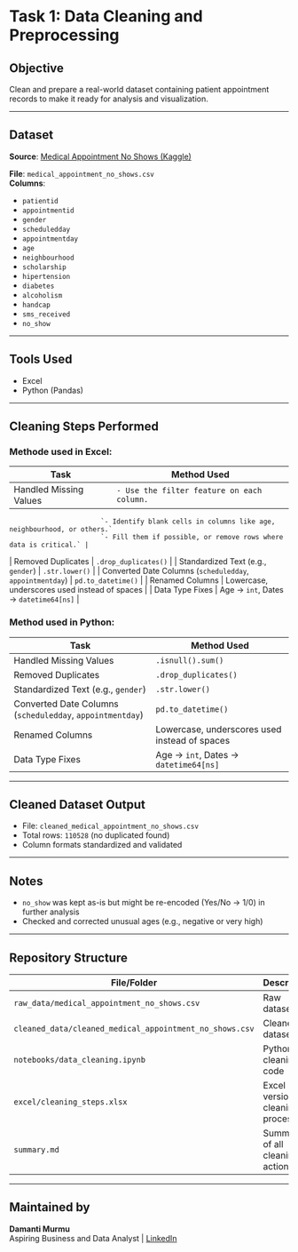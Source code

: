 # Task 1: Data Cleaning and Preprocessing

## Objective
Clean and prepare a real-world dataset containing patient appointment records to make it ready for analysis and visualization.

---

## Dataset
**Source**: [Medical Appointment No Shows (Kaggle)](https://www.kaggle.com/datasets/joniarroba/noshowappointments)

**File**: `medical_appointment_no_shows.csv`  
**Columns**:
- `patientid`
- `appointmentid`
- `gender`
- `scheduledday`
- `appointmentday`
- `age`
- `neighbourhood`
- `scholarship`
- `hipertension`
- `diabetes`
- `alcoholism`
- `handcap`
- `sms_received`
- `no_show`

---

## Tools Used
- Excel
- Python (Pandas)

---

## Cleaning Steps Performed

### Methode used in Excel:

| Task | Method Used |
|------|-------------|
| Handled Missing Values | `- Use the filter feature on each column.` 
                           `- Identify blank cells in columns like age, neighbourhood, or others.`
                           `- Fill them if possible, or remove rows where data is critical.` |
| Removed Duplicates | `.drop_duplicates()` |
| Standardized Text (e.g., `gender`) | `.str.lower()` |
| Converted Date Columns (`scheduledday`, `appointmentday`) | `pd.to_datetime()` |
| Renamed Columns | Lowercase, underscores used instead of spaces |
| Data Type Fixes | Age → `int`, Dates → `datetime64[ns]` |

### Method used in Python:

| Task | Method Used |
|------|-------------|
| Handled Missing Values | `.isnull().sum()` |
| Removed Duplicates | `.drop_duplicates()` |
| Standardized Text (e.g., `gender`) | `.str.lower()` |
| Converted Date Columns (`scheduledday`, `appointmentday`) | `pd.to_datetime()` |
| Renamed Columns | Lowercase, underscores used instead of spaces |
| Data Type Fixes | Age → `int`, Dates → `datetime64[ns]` |

---

## Cleaned Dataset Output
- File: `cleaned_medical_appointment_no_shows.csv`
- Total rows: `110528` (no duplicated found)
- Column formats standardized and validated

---

## Notes
- `no_show` was kept as-is but might be re-encoded (Yes/No → 1/0) in further analysis
- Checked and corrected unusual ages (e.g., negative or very high)

---

## Repository Structure

| File/Folder | Description |
|-------------|-------------|
| `raw_data/medical_appointment_no_shows.csv` | Raw dataset |
| `cleaned_data/cleaned_medical_appointment_no_shows.csv` | Cleaned dataset |
| `notebooks/data_cleaning.ipynb` | Python cleaning code |
| `excel/cleaning_steps.xlsx` | Excel version of cleaning process |
| `summary.md` | Summary of all cleaning actions |

---

## Maintained by
**Damanti Murmu**  
Aspiring Business and Data Analyst |
[LinkedIn](https://www.linkedin.com/in/damantimurmu/)
